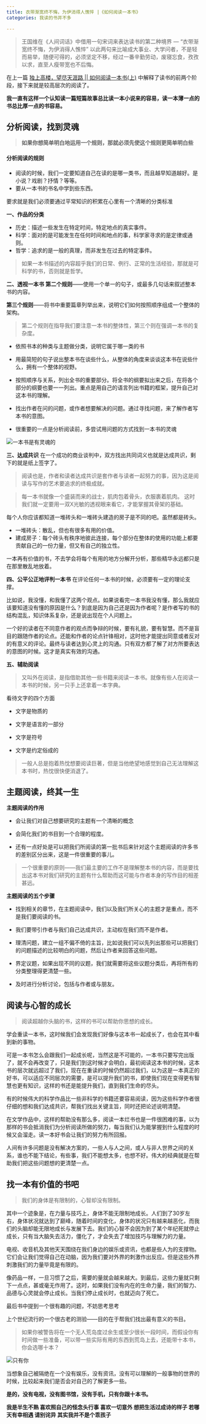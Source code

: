 ```yaml
---
title: 衣带渐宽终不悔，为伊消得人憔悴 |《如何阅读一本书》
categories: 我读的书并不多

---
```




>王国维在《人间词话》中借用一句宋词来表达读书的第二种境界 — “衣带渐宽终不悔，为伊消得人憔悴”
以此两句来比喻成大事业、大学问者，不是轻而易举，随便可得的，必须坚定不移，经过一番辛勤劳动，废寝忘食，孜孜以求，直至人瘦带宽也不后悔。

在上一篇 [独上高楼，望尽天涯路 || 如何阅读一本书(上)](http://www.jianshu.com/p/81f534075dcb) 中解释了读书的前两个阶段，接下来就是较高层次的阅读了。

**我一直有这样一个认知读一篇短篇故事总比读一本小说来的容易，读一本薄一点的书总比厚一点的书容易。**

## 分析阅读，找到灵魂

>**如果你想简单明白地运用一个规则，那就必须先使这个规则更简单明白些**

#### **分析阅读的规则**
* 阅读的时候，我们一定要知道自己在读的是哪一类书，而且越早知道越好。是小说？戏剧？抒情？等等。
* 要从一本书的书名中学到些东西。

要求就是我们必须要通过平常知识的积累在心里有一个清晰的分类标准

**一、作品的分类**
* 历史：描述一些发生在特定时间，特定地点的真实事件。
* 科学：面对的是可能发生在任何时间和地点的事，科学家寻求的是定律或通则。
* 哲学：追求的是一般的真理，而非发生在过去的特定事件。

>如果一本书描述的内容超乎我们的日常、例行、正常的生活经验，那就是可科学的书，否则就是哲学。


**二、透视一本书**
**第二个规则**——使用一个单一的句子，或最多几句话来叙述整本书的内容。

**第三个规则**——将书中重要篇章列举出来，说明它们如何按照顺序组成一个整体的架构。

>第二个规则在指导我们要注意一本书的整体性，第三个则在强调一本书的复杂度。

- 依照书本的种类与主题做分类，说明它属于哪一类的书

- 用最简短的句子说出整本书在谈些什么，从整体的角度来谈谈这本书在说些什么，拥有一个整体的视野。

- 按照顺序与关系，列出全书的重要部分。将全书的纲要拟出来之后，在将各个部分的纲要也要一一列出。重点是用自己的语言列出书籍的框架，提升自己对这本书的理解。

- 找出作者在问的问题，或作者想要解决的问题。通过寻找问题，来了解作者写本书的意图。

- 很重要的一点是分析阅读前，多尝试用问题的方式找到一本书的灵魂

![一本书是有灵魂的](http://upload-images.jianshu.io/upload_images/2190281-101193391ee83a60.jpg?imageMogr2/auto-orient/strip%7CimageView2/2/w/1240)

**三、达成共识**
在一个成功的商业谈判中，双方找出共同词义也就是达成共识，剩下的就是纸上签字了。

>阅读也是，作者和读者达成共识是套作者与读者一起努力的事，因为这是阅读与写作的艺术要追求的终极成就。

>每一本书就像一个盛装而来的战士，肌肉包着骨头，衣服裹着肌肉。
这时我们就一定要用一双X光敏的透视眼来看它，才能掌握其骨架的基础。

每个人你应该都知道一堆砖头和一堆砖头建造的房子是不同的吧。虽然都是砖头。

* 一堆砖头：散乱，但也有很多有用的价值。
* 建成房子：每个砖头有秩序地彼此连接，每个部分在整体的使用的功能上都要贡献自己的一份力量，但又有自己的独立性。

一本再有价值的书，不去学会将每个有用的地方分解开分析，那些精华永远都只是在那里散乱地放着。

**四、公平公正地评判一本书**
在评论任何一本书的时候，必须要有一定的理论支撑。

比如说，我没懂，和我懂了这两个观点。如果说看完一本书我没有懂，那么我就应该要知道没有懂的原因是什么？到底是因为自己还是因为作者呢？是作者写的书的结构混乱，知识体系复杂，还是说出现在个人问题上。

一个好的读者在不同意作者的观点而争辩的时候，要有礼貌，要有智慧。而不是盲目的跟随作者的论点。还能和作者的论点针锋相对，这时他才能提出同意或者反对的有意义的评论。最终与读者达到心灵上的沟通。只有双方都了解了对方所要表达的意图的时候。这才是真实有效的沟通。

**五、辅助阅读**
>又叫外在阅读，是指借助其他一些书籍来阅读一本书。就像有些人在阅读一本书的时候，另一只手上还拿着一本字典。

看待文字的四个方面

* 文字是物质的

* 文字是语言的一部分

* 文字是符号

* 文字是约定俗成的

>一般人总是抱着热忱想要阅读巨著，但是当他绝望地感觉到自己无法理解这本书时，热忱很快便消退了。

## 主题阅读，终其一生
**主题阅读的作用**

* 会让我们对自己想要研究的主题有一个清晰的概念

* 会简化我们的书目到一个合理的程度。

* 还有一点好处是可以把我们所阅读的第一批书后来针对这个主题阅读的许多书的差别区分出来，这是一件很重要的事儿。


>一个很重要的原则——我们最主要的工作不是理解整本书的内容，而是要找出这本书对我们研究的主题有什么帮助而这可能与作者本身的写作目的相差甚远。

**主题阅读的五个步骤**


* 找到相关的章节，在主题阅读中，我们以及我们所关心的主题才是重点，而不是我们要阅读的书。


* 我们要带引作者与我们自己达成共识，主动权在我们而不是作者。


* 理清问题，建立一组不偏不倚的主旨，比如说我们可以先列出那些可以把我们的问题描述的比较明白的问题，然后让作者来回答这些问题。


* 界定议题，如果出现不同的议题，我们就需要将这些议题分类后，再将所有的分类整理得更清楚一些。


* 及时进行分析讨论，包括与作者或与朋友。

## 阅读与心智的成长
>阅读超越你头脑的书，这样的书可以帮助你思想的成长。

学会重读一本书，这时候我们会发现我们好像与这本书一起成长了，也会在其中看到新的事物。

可是一本书怎么会跟我们一起成长呢，当然这是不可能的，一本书只要写完出版了，就不会再改变了，只是我们到这时候才会明白，最初阅读这本书的时候，这本书的层次就远超过了我们，现在在重读的时候仍然超过我们，以为这是一本真正的好书，可以适应不同层次的需要，是可以提升我们的书，即使我们现在变得更有智慧也更有知识，这样的书还是能提升我们，直到我们生命的尽头。

有的时候伟大的科学作品比一些非科学的书籍还要容易阅读，因为这些科学作者很仔细的想和我们达成共识，帮我们找出关键主旨，同时还把论述说明清楚。

在文学作品中，这样的帮助没有那么多，阅读一本烂书也是一件很困难的事，以为那样的书会抵消我们为分析阅读所做的努力，每当我们认为能掌握到什么程度的时候又会溜走。读一本好书会让我们的努力有所回报。

人间有许多问题是没有解决方案的，一些人与人之间，或人与非人世界之间的关系，谁也不能下结论，有些事，我们不能想太多，也想不好。伟大的经典就是在帮助我们把这些问题想的更清楚一点。

## 找一本有价值的书吧

>我们的身体是有限制的，心智却没有限制。

其中一个迹象是，在力量与技巧上，身体不能无限制地成长。人们到了30岁左右，身体状况就达到了巅峰，随着时间的变化，身体的状况只有越来越恶化，而我们的头脑却能无限地成长与发展下去。我们的心智不会因为到了某个年纪死就停止成长，只有当大脑失去活力，僵化了，才会失去了增加技巧与理解力的力量。

电视、收音机及其他天天围绕在我们身边的娱乐或资讯，也都是些人为的支撑物。它们会让我们觉得自己在动脑，因为我们要对外界的刺激作出反应。但是这些外界刺激我们的力量毕竟是有限的。

像药品一样，一旦习惯了之后，需要的量就会越来越大。到最后，这些力量就只剩下一点点，甚或毫无作用了。这时，如果我们没有内在的生命力量，我们的智力、品德与心灵就会停止成长。当我们停止成长时，也就迈向了死亡。

最后书中提到一个很有趣的问题，不妨思考思考

上个世纪流行的一个很古老的测验——目的在于帮我们找出最有意义的书目。

>如果你被警告将在一个无人荒岛度过余生或至少很长一段时间，而假设你有时间做一些准备，可以带一些实际有用的东西到荒岛上去，还能带十本书，你会选哪十本？


![只有你](http://upload-images.jianshu.io/upload_images/2190281-887cba4916eab940.jpeg?imageMogr2/auto-orient/strip%7CimageView2/2/w/1240)


当想象自己被隔绝在一个没有娱乐，没有资讯，没有可以理解的一般事物的世界的时候，比较起来我们是否会对自己的了解更多一些。

**是的，没有电视，没有图书馆，没有手机，只有你跟十本书。**

**我是半生不熟 喜欢照自己的怪念头行事
喜欢一切意外 想把生活过成诗的样子
若哪天有幸相遇 请别诧异 其实我并不是个乖孩子**
